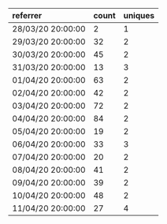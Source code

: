 | referrer          | count | uniques |
| :---------------- | :---- | :------ |
| 28/03/20 20:00:00 | 2     | 1       |
| 29/03/20 20:00:00 | 32    | 2       |
| 30/03/20 20:00:00 | 45    | 2       |
| 31/03/20 20:00:00 | 13    | 3       |
| 01/04/20 20:00:00 | 63    | 2       |
| 02/04/20 20:00:00 | 42    | 2       |
| 03/04/20 20:00:00 | 72    | 2       |
| 04/04/20 20:00:00 | 84    | 2       |
| 05/04/20 20:00:00 | 19    | 2       |
| 06/04/20 20:00:00 | 33    | 3       |
| 07/04/20 20:00:00 | 20    | 2       |
| 08/04/20 20:00:00 | 41    | 2       |
| 09/04/20 20:00:00 | 39    | 2       |
| 10/04/20 20:00:00 | 48    | 2       |
| 11/04/20 20:00:00 | 27    | 4       |